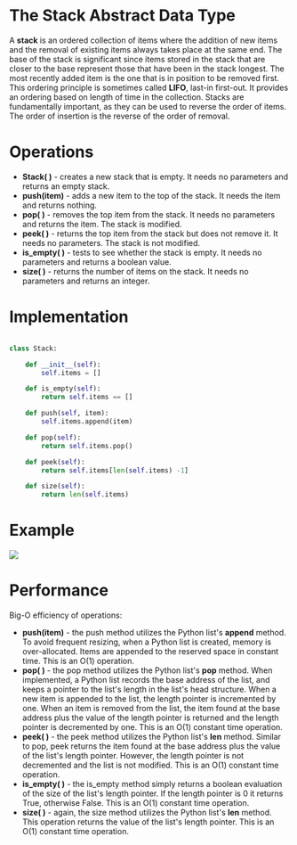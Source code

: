 
<h1>The Stack Abstract Data Type</h1>

<p>A <strong>stack</strong> is an ordered collection of items where the addition of new items and the removal of existing items always takes place at the same end. The base of the stack is significant since items stored in the stack that are closer to the base represent those that have been in the stack longest. The most recently added item is the one that is in position to be removed first. This ordering principle is sometimes called <strong>LIFO</strong>, last-in first-out. It provides an ordering based on length of time in the collection. Stacks are fundamentally important, as they can be used to reverse the order of items. The order of insertion is the reverse of the order of removal.</p>

<h1>Operations</h1>

<ul>
  <li><strong>Stack(  )</strong> - creates a new stack that is empty. It needs no parameters and returns an empty stack.

  <li><strong>push(item)</strong> - adds a new item to the top of the stack. It needs the item and returns nothing.

  <li><strong>pop(  )</strong> - removes the top item from the stack. It needs no parameters and returns the item. The stack is modified.

  <li><strong>peek(  )</strong> - returns the top item from the stack but does not remove it. It needs no parameters. The stack is not modified.

  <li><strong>is_empty(  )</strong> - tests to see whether the stack is empty. It needs no parameters and returns a boolean value.

  <li><strong>size(  )</strong> - returns the number of items on the stack. It needs no parameters and returns an integer.
</ul>

<h1>Implementation</h1>

<p></p>

```python

class Stack:

    def __init__(self):
        self.items = []

    def is_empty(self):
        return self.items == []

    def push(self, item):
        self.items.append(item)

    def pop(self):
        return self.items.pop()

    def peek(self):
        return self.items[len(self.items) -1]

    def size(self):
        return len(self.items)

```

<h1>Example</h1>

![](../../../gif/stack.gif)

<h1>Performance</h1>

<p>Big-O efficiency of operations:</p>

<ul>
  <li><strong>push(item)</strong> - the push method utilizes the Python list's <strong>append</strong> method. To avoid frequent resizing, when a Python list is created, memory is over-allocated. Items are appended to the reserved space in constant time. This is an O(1) operation.

  <li><strong>pop(  )</strong> - the pop method utilizes the Python list's <strong>pop</strong> method. When implemented, a Python list records the base address of the list, and keeps a pointer to the list's length in the list's head structure. When a new item is appended to the list, the length pointer is incremented by one. When an item is removed from the list, the item found at the base address plus the value of the length pointer is returned and the length pointer is decremented by one. This is an O(1) constant time operation.

  <li><strong>peek(  )</strong> - the peek method utilizes the Python list's <strong>len</strong> method. Similar to pop, peek returns the item found at the base address plus the value of the list's length pointer. However, the length pointer is not decremented and the list is not modified. This is an O(1) constant time operation.

  <li><strong>is_empty(  )</strong> - the is_empty method simply returns a boolean evaluation of the size of the list's length pointer. If the length pointer is 0 it returns True, otherwise False. This is an O(1) constant time operation.

  <li><strong>size(  )</strong> - again, the size method utilizes the Python list's <strong>len</strong> method. This operation returns the value of the list's length pointer. This is an O(1) constant time operation.
</ul>

